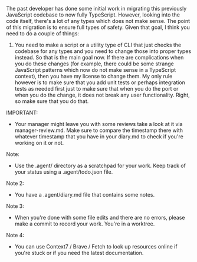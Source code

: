 The past developer has done some initial work in migrating this previously JavaScript codebase to now fully TypeScript. However, looking into the code itself, there's a lot of any types which does not make sense. The point of this migration is to ensure full types of safety. Given that goal, I think you need to do a couple of things:
1. You need to make a script or a utility type of CLI that just checks the codebase for any types and you need to change those into proper types instead.
So that is the main goal now. If there are complications when you do these changes (for example, there could be some strange JavaScript patterns which now do not make sense in a TypeScript context), then you have my license to change them. My only rule however is to make sure that you add unit tests or perhaps integration tests as needed first just to make sure that when you do the port or when you do the change, it does not break any user functionality. Right, so make sure that you do that.

IMPORTANT:
- Your manager might leave you with some reviews take a look at it via manager-review.md. Make sure to compare the timestamp there with whatever timestamp that you have in your diary.md to check if you're working on it or not.

Note:
- Use the .agent/ directory as a scratchpad for your work. Keep track of your status using a .agent/todo.json file.

Note 2:
- You have a .agent/diary.md file that contains some notes.

Note 3:
- When you're done with some file edits and there are no errors, please make a commit to record your work. You're in a worktree.

Note 4:
- You can use Context7 / Brave / Fetch to look up resources online if you're stuck or if you need the latest documentation.
